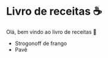# Livro de receitas :coffee:



Olá, bem vindo ao livro de receitas :hamburger:

- Strogonoff de frango
- Pavê